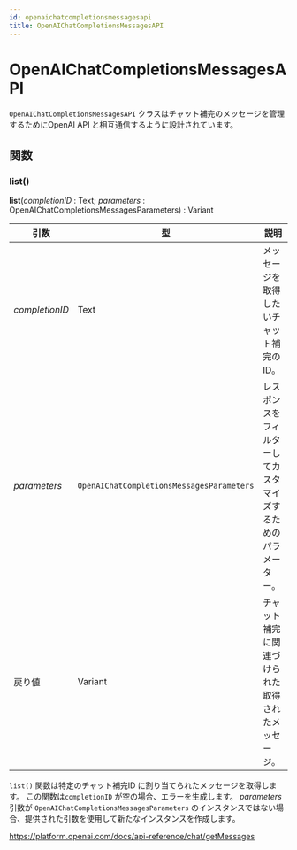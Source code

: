 ```yaml
---
id: openaichatcompletionsmessagesapi
title: OpenAIChatCompletionsMessagesAPI
---
```


# OpenAIChatCompletionsMessagesAPI

`OpenAIChatCompletionsMessagesAPI` クラスはチャット補完のメッセージを管理するためにOpenAI API と相互通信するように設計されています。

## 関数

### list()

**list**(*completionID* : Text; *parameters* : OpenAIChatCompletionsMessagesParameters) : Variant

| 引数             | 型                                         | 説明                              |
| -------------- | ----------------------------------------- | ------------------------------- |
| *completionID* | Text                                      | メッセージを取得したいチャット補完のID。           |
| *parameters*   | `OpenAIChatCompletionsMessagesParameters` | レスポンスをフィルターしてカスタマイズするためのパラメーター。 |
| 戻り値            | Variant                                   | チャット補完に関連づけられた取得されたメッセージ。       |

`list()` 関数は特定のチャット補完ID に割り当てられたメッセージを取得します。 この関数は`completionID` が空の場合、エラーを生成します。 *parameters* 引数が `OpenAIChatCompletionsMessagesParameters` のインスタンスではない場合、提供された引数を使用して新たなインスタンスを作成します。

https://platform.openai.com/docs/api-reference/chat/getMessages
